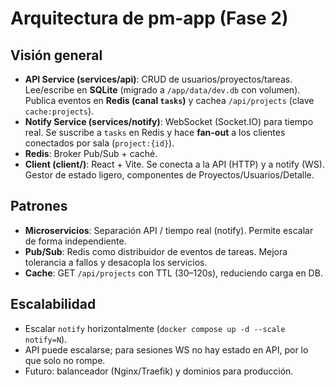 # Arquitectura de pm-app (Fase 2)

## Visión general
- **API Service (services/api)**: CRUD de usuarios/proyectos/tareas. Lee/escribe en **SQLite** (migrado a `/app/data/dev.db` con volumen). Publica eventos en **Redis (canal `tasks`)** y cachea `/api/projects` (clave `cache:projects`).
- **Notify Service (services/notify)**: WebSocket (Socket.IO) para tiempo real. Se suscribe a `tasks` en Redis y hace **fan-out** a los clientes conectados por sala (`project:{id}`).
- **Redis**: Broker Pub/Sub + caché.
- **Client (client/)**: React + Vite. Se conecta a la API (HTTP) y a notify (WS). Gestor de estado ligero, componentes de Proyectos/Usuarios/Detalle.

## Patrones
- **Microservicios**: Separación API / tiempo real (notify). Permite escalar de forma independiente.
- **Pub/Sub**: Redis como distribuidor de eventos de tareas. Mejora tolerancia a fallos y desacopla los servicios.
- **Cache**: GET `/api/projects` con TTL (30–120s), reduciendo carga en DB.

## Escalabilidad
- Escalar `notify` horizontalmente (`docker compose up -d --scale notify=N`).
- API puede escalarse; para sesiones WS no hay estado en API, por lo que solo no rompe.  
- Futuro: balanceador (Nginx/Traefik) y dominios para producción.
